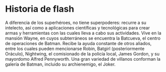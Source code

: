 # Historia de flash

A diferencia de los superhéroes, no tiene superpoderes: recurre a su intelecto, así como a aplicaciones científicas y tecnológicas para crear armas y herramientas con las cuales lleva a cabo sus actividades. Vive en la mansión Wayne, en cuyos subterráneos se encuentra la Batcueva, el centro de operaciones de Batman. Recibe la ayuda constante de otros aliados, entre los cuales pueden mencionarse Robin, Batgirl (posteriormente Oráculo), Nightwing, el comisionado de la policía local, James Gordon, y su mayordomo Alfred Pennyworth. Una gran variedad de villanos conforman la galería de Batman, incluido su archienemigo, el Joker. 
